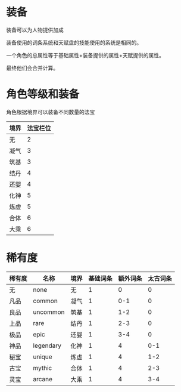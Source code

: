 # 装备

装备可以为人物提供加成

装备使用的词条系统和天赋盘的技能使用的系统是相同的。

一个角色的总属性等于基础属性+装备提供的属性+天赋提供的属性。

最终他们会合并计算。

# 角色等级和装备

角色根据境界可以装备不同数量的法宝

| 境界 | 法宝栏位 |
| ---- | -------- |
| 无   | 2        |
| 凝气 | 3        |
| 筑基 | 3        |
| 结丹 | 4        |
| 还婴 | 4        |
| 化神 | 5        |
| 炼虚 | 5        |
| 合体 | 6        |
| 大乘 | 6        |

# 稀有度

| 稀有度 | 名称      | 境界 | 基础词条 | 额外词条 | 太古词条 |
| :----- | --------- | ---- | -------- | -------- | -------- |
| 无     | none      | 无   | 1        | 0        | 0        |
| 凡品   | common    | 凝气 | 1        | 0-1      | 0        |
| 良品   | uncommon  | 筑基 | 1        | 1-2      | 0        |
| 上品   | rare      | 结丹 | 1        | 2-3      | 0        |
| 极品   | epic      | 还婴 | 1        | 3-4      | 0        |
| 神品   | legendary | 化神 | 1        | 4        | 0-1      |
| 秘宝   | unique    | 炼虚 | 1        | 4        | 1-2      |
| 古宝   | mythic    | 合体 | 1        | 4        | 2-3      |
| 灵宝   | arcane    | 大乘 | 1        | 4        | 3-4      |
